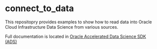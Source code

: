 # connect_to_data

This repositopry provides examples to show how to read data into Oracle Cloud Infrastructure Data Science from various sources.  

Full documentation is located in <a href="https://docs.oracle.com/en-us/iaas/tools/ads-sdk/latest/index.html">Oracle Accelerated Data Science SDK (ADS)</a>
